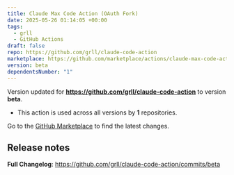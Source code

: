 ```yaml
---
title: Claude Max Code Action (OAuth Fork)
date: 2025-05-26 01:14:05 +00:00
tags:
  - grll
  - GitHub Actions
draft: false
repo: https://github.com/grll/claude-code-action
marketplace: https://github.com/marketplace/actions/claude-max-code-action-oauth-fork
version: beta
dependentsNumber: "1"
---
```



Version updated for **https://github.com/grll/claude-code-action** to version **beta**.
- This action is used across all versions by **1** repositories.

Go to the [GitHub Marketplace](https://github.com/marketplace/actions/claude-max-code-action-oauth-fork) to find the latest changes.

## Release notes

**Full Changelog**: https://github.com/grll/claude-code-action/commits/beta
